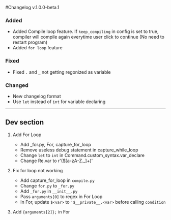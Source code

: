 #Changelog v.1.0.0-beta.1

### Added
- Added Compile loop feature. If `keep_compiling` in config is set to true, compiler will compile again everytime user click to continue (No need to restart program)
- Added `for loop` feature

### Fixed
- Fixed `.` and `_` not getting regonized as variable

### Changed
- New changelog format
- Use `let` instead of `int` for variable declaring

---

## Dev section
1. Add For Loop
    - Add _for.py, For, capture_for_loop
    - Remove useless debug statement in capture_while_loop
    - Change `let` to `int` in Command.custom_syntax.var_declare 
    - Change Re.var to r'(\$[a-zA-Z._]+)'

1. Fix for loop not working
    - Add capture_for_loop in `compile.py`
    - Change `for.py` to `_for.py`
    - Add `_for.py` in `__init__.py`
    - Pass `arguments[0]` to regex in For Loop 
    - In For, update `$<var>` to `'$__private__.<var>` before calling `condition`

1. Add `{arguments[2]};` in For

